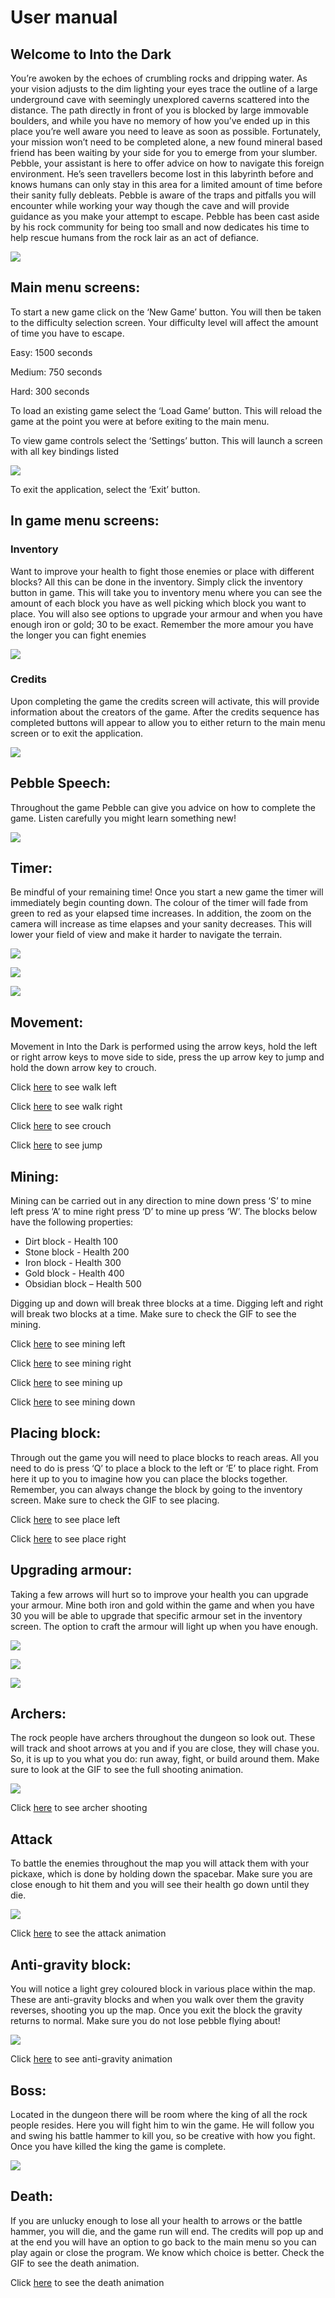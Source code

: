 # User manual 



## Welcome to Into the Dark

You’re awoken by the echoes of crumbling rocks and dripping water. As your vision adjusts to the dim lighting your eyes trace the outline of a large underground cave with seemingly unexplored caverns scattered into the distance. The path directly in front of you is blocked by large immovable boulders, and while you have no memory of how you’ve ended up in this place you’re well aware you need to leave as soon as possible. Fortunately, your mission won’t need to be completed alone, a new found mineral based friend has been waiting by your side for you to emerge from your slumber. Pebble, your assistant is here to offer advice on how to navigate this foreign environment. He’s seen travellers become lost in this labyrinth before and knows humans can only stay in this area for a limited amount of time before their sanity fully debleats. Pebble is aware of the traps and pitfalls you will encounter while working your way though the cave and will provide guidance as you make your attempt to escape. Pebble has been cast aside by his rock community for being too small and now dedicates his time to help rescue humans from the rock lair as an act of defiance.



![](./images/main-menu.png)

## Main menu screens:

To start a new game click on the ‘New Game’ button. You will then be taken to the difficulty selection screen. Your difficulty level will affect the amount of time you have to escape.

Easy: 1500 seconds

Medium: 750 seconds

Hard: 300 seconds

To load an existing game select the ‘Load Game’ button. This will reload the game at the point you were at before exiting to the main menu.

To view game controls select the ‘Settings’ button. This will launch a screen with all key bindings listed

![](./images/settings.png)

To exit the application, select the ‘Exit’ button.



## In game menu screens:

### Inventory

Want to improve your health to fight those enemies or place with different blocks? All this can be done in the inventory. Simply click the inventory button in game. This will take you to inventory menu where you can see the amount of each block you have as well picking which block you want to place. You will also see options to upgrade your armour and when you have enough iron or gold; 30 to be exact. Remember the more amour you have the longer you can fight enemies

![](./images/inventory-screen.png)

### Credits

Upon completing the game the credits screen will activate, this will provide information about the creators of the game. After the credits sequence has completed buttons will appear to allow you to either return to the main menu screen or to exit the application.

![](./images/game-over-screen.png)



## Pebble Speech:

Throughout the game Pebble can give you advice on how to complete the game. Listen carefully you might learn something new!

![](./images/pebble-speech.png)





## Timer:

Be mindful of your remaining time! Once you start a new game the timer will immediately begin counting down. The colour of the timer will fade from green to red as your elapsed time increases. In addition, the zoom on the camera will increase as time elapses and your sanity decreases. This will lower your field of view and make it harder to navigate the terrain.

![](./images/timer.png)

![](./images/initial-zoom.png)

![](./images/late-zoom.png)



## Movement:

Movement in Into the Dark is performed using the arrow keys, hold the left or right arrow keys to move side to side, press the up arrow key to jump and hold the down arrow key to crouch.

Click [here](https://github.bath.ac.uk/Team-Cyan/Dungeon/blob/user-manual/doc/6-user-manual/gifs/walk_left.gif) to see walk left

Click [here](https://github.bath.ac.uk/Team-Cyan/Dungeon/blob/user-manual/doc/6-user-manual/gifs/walk_right.gif) to see walk right

Click [here](https://github.bath.ac.uk/Team-Cyan/Dungeon/blob/user-manual/doc/6-user-manual/gifs/duck.gif) to see crouch 

Click [here](https://github.bath.ac.uk/Team-Cyan/Dungeon/blob/user-manual/doc/6-user-manual/gifs/jump.gif) to see jump



## Mining:

Mining can be carried out in any direction to mine down press ‘S’ to mine left press ‘A’ to mine right press ‘D’ to mine up press ‘W’. The blocks below have the following properties:

- Dirt block - Health 100
- Stone block - Health 200
- Iron block - Health 300
- Gold block - Health 400
- Obsidian block – Health 500

Digging up and down will break three blocks at a time. Digging left and right will break two blocks at a time. Make sure to check the GIF to see the mining.

Click [here](https://github.bath.ac.uk/Team-Cyan/Dungeon/blob/user-manual/doc/6-user-manual/gifs/mine_left.gif) to see mining left

Click [here](https://github.bath.ac.uk/Team-Cyan/Dungeon/blob/user-manual/doc/6-user-manual/gifs/mine_right.gif) to see mining right

Click [here](https://github.bath.ac.uk/Team-Cyan/Dungeon/blob/user-manual/doc/6-user-manual/gifs/mine_up.gif) to see mining up

Click [here](https://github.bath.ac.uk/Team-Cyan/Dungeon/blob/user-manual/doc/6-user-manual/gifs/mine_down.gif) to see mining down



## Placing block:

Through out the game you will need to place blocks to reach areas. All you need to do is press ‘Q’ to place a block to the left or ‘E’ to place right. From here it up to you to imagine how you can place the blocks together. Remember, you can always change the block by going to the inventory screen. Make sure to check the GIF to see placing.

Click [here](https://github.bath.ac.uk/Team-Cyan/Dungeon/blob/user-manual/doc/6-user-manual/gifs/place_left.gif) to see place left

Click [here](https://github.bath.ac.uk/Team-Cyan/Dungeon/blob/user-manual/doc/6-user-manual/gifs/place_right.gif) to see place right



## Upgrading armour:

Taking a few arrows will hurt so to improve your health you can upgrade your armour. Mine both iron and gold within the game and when you have 30 you will be able to upgrade that specific armour set in the inventory screen. The option to craft the armour will light up when you have enough.

![](./images/no-armour.png)



![](./images/iron-armour.png)

![](./images/gold-armour.png)





## Archers:

The rock people have archers throughout the dungeon so look out. These will track and shoot arrows at you and if you are close, they will chase you. So, it is up to you what you do: run away, fight, or build around them. Make sure to look at the GIF to see the full shooting animation.

**![](./gifs/enemy_shoot.gif)**

Click [here](https://github.bath.ac.uk/Team-Cyan/Dungeon/blob/user-manual/doc/6-user-manual/gifs/enemy_shoot.gif) to see archer shooting





## Attack

To battle the enemies throughout the map you will attack them with your pickaxe, which is done by holding down the spacebar. Make sure you are close enough to hit them and you will see their health go down until they die. 

![](./gifs/attack_enemy.gif)

Click [here](https://github.bath.ac.uk/Team-Cyan/Dungeon/blob/user-manual/doc/6-user-manual/gifs/attack_enemy.gif) to see the attack animation

## Anti-gravity block:

You will notice a light grey coloured block in various place within the map. These are anti-gravity blocks and when you walk over them the gravity reverses, shooting you up the map. Once you exit the block the gravity returns to normal. Make sure you do not lose pebble flying about!

![](./gifs/anti_grav.gif)

Click [here](https://github.bath.ac.uk/Team-Cyan/Dungeon/blob/user-manual/doc/6-user-manual/gifs/anti_grav.gif) to see anti-gravity animation

## Boss:

Located in the dungeon there will be room where the king of all the rock people resides. Here you will fight him to win the game. He will follow you and swing his battle hammer to kill you, so be creative with how you fight. Once you have killed the king the game is complete.

![](./images/boss.png)

## Death:

If you are unlucky enough to lose all your health to arrows or the battle hammer, you will die, and the game run will end. The credits will pop up and at the end you will have an option to go back to the main menu so you can play again or close the program. We know which choice is better. Check the GIF to see the death animation.

Click [here](https://github.bath.ac.uk/Team-Cyan/Dungeon/blob/user-manual/doc/6-user-manual/gifs/death.gif) to see the death animation 